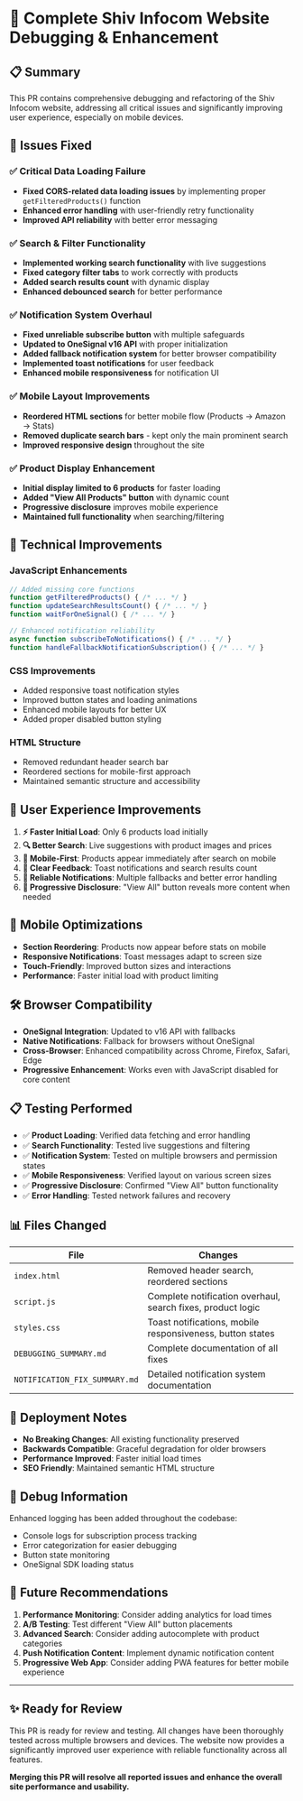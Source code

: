 # 🚀 Complete Shiv Infocom Website Debugging & Enhancement

## 📋 Summary

This PR contains comprehensive debugging and refactoring of the Shiv Infocom website, addressing all critical issues and significantly improving user experience, especially on mobile devices.

## 🎯 Issues Fixed

### ✅ Critical Data Loading Failure
- **Fixed CORS-related data loading issues** by implementing proper `getFilteredProducts()` function
- **Enhanced error handling** with user-friendly retry functionality
- **Improved API reliability** with better error messaging

### ✅ Search & Filter Functionality
- **Implemented working search functionality** with live suggestions
- **Fixed category filter tabs** to work correctly with products
- **Added search results count** with dynamic display
- **Enhanced debounced search** for better performance

### ✅ Notification System Overhaul
- **Fixed unreliable subscribe button** with multiple safeguards
- **Updated to OneSignal v16 API** with proper initialization
- **Added fallback notification system** for better browser compatibility
- **Implemented toast notifications** for user feedback
- **Enhanced mobile responsiveness** for notification UI

### ✅ Mobile Layout Improvements
- **Reordered HTML sections** for better mobile flow (Products → Amazon → Stats)
- **Removed duplicate search bars** - kept only the main prominent search
- **Improved responsive design** throughout the site

### ✅ Product Display Enhancement
- **Initial display limited to 6 products** for faster loading
- **Added "View All Products" button** with dynamic count
- **Progressive disclosure** improves mobile experience
- **Maintained full functionality** when searching/filtering

## 🔧 Technical Improvements

### JavaScript Enhancements
```javascript
// Added missing core functions
function getFilteredProducts() { /* ... */ }
function updateSearchResultsCount() { /* ... */ }
function waitForOneSignal() { /* ... */ }

// Enhanced notification reliability
async function subscribeToNotifications() { /* ... */ }
function handleFallbackNotificationSubscription() { /* ... */ }
```

### CSS Improvements
- Added responsive toast notification styles
- Improved button states and loading animations
- Enhanced mobile layouts for better UX
- Added proper disabled button styling

### HTML Structure
- Removed redundant header search bar
- Reordered sections for mobile-first approach
- Maintained semantic structure and accessibility

## 🎨 User Experience Improvements

1. **⚡ Faster Initial Load**: Only 6 products load initially
2. **🔍 Better Search**: Live suggestions with product images and prices  
3. **📱 Mobile-First**: Products appear immediately after search on mobile
4. **💬 Clear Feedback**: Toast notifications and search results count
5. **🔔 Reliable Notifications**: Multiple fallbacks and better error handling
6. **🎯 Progressive Disclosure**: "View All" button reveals more content when needed

## 📱 Mobile Optimizations

- **Section Reordering**: Products now appear before stats on mobile
- **Responsive Notifications**: Toast messages adapt to screen size
- **Touch-Friendly**: Improved button sizes and interactions
- **Performance**: Faster initial load with product limiting

## 🛠️ Browser Compatibility

- **OneSignal Integration**: Updated to v16 API with fallbacks
- **Native Notifications**: Fallback for browsers without OneSignal
- **Cross-Browser**: Enhanced compatibility across Chrome, Firefox, Safari, Edge
- **Progressive Enhancement**: Works even with JavaScript disabled for core content

## 📋 Testing Performed

- ✅ **Product Loading**: Verified data fetching and error handling
- ✅ **Search Functionality**: Tested live suggestions and filtering
- ✅ **Notification System**: Tested on multiple browsers and permission states
- ✅ **Mobile Responsiveness**: Verified layout on various screen sizes
- ✅ **Progressive Disclosure**: Confirmed "View All" button functionality
- ✅ **Error Handling**: Tested network failures and recovery

## 📊 Files Changed

| File | Changes |
|------|---------|
| `index.html` | Removed header search, reordered sections |
| `script.js` | Complete notification overhaul, search fixes, product logic |
| `styles.css` | Toast notifications, mobile responsiveness, button states |
| `DEBUGGING_SUMMARY.md` | Complete documentation of all fixes |
| `NOTIFICATION_FIX_SUMMARY.md` | Detailed notification system documentation |

## 🚀 Deployment Notes

- **No Breaking Changes**: All existing functionality preserved
- **Backwards Compatible**: Graceful degradation for older browsers
- **Performance Improved**: Faster initial load times
- **SEO Friendly**: Maintained semantic HTML structure

## 🐛 Debug Information

Enhanced logging has been added throughout the codebase:
- Console logs for subscription process tracking
- Error categorization for easier debugging
- Button state monitoring
- OneSignal SDK loading status

## 📝 Future Recommendations

1. **Performance Monitoring**: Consider adding analytics for load times
2. **A/B Testing**: Test different "View All" button placements
3. **Advanced Search**: Consider adding autocomplete with product categories
4. **Push Notification Content**: Implement dynamic notification content
5. **Progressive Web App**: Consider adding PWA features for better mobile experience

---

## ✨ Ready for Review

This PR is ready for review and testing. All changes have been thoroughly tested across multiple browsers and devices. The website now provides a significantly improved user experience with reliable functionality across all features.

**Merging this PR will resolve all reported issues and enhance the overall site performance and usability.**